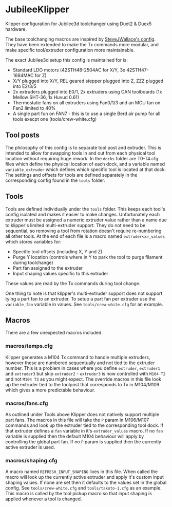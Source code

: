 # JubileeKlipper
Klipper configuration for Jubilee3d toolchanger using Duet2 &amp; Duex5 hardware.

The base toolchanging macros are inspired by [SteveJWallace's config](https://github.com/SteveJWallace/JubileeKlipper). They have been extended to make the Tx commands more modular, and make specific tool/extruder configuration more maintainable.

The exact Jubilee3d setup this config is maintained for is:
- Standard LDO motors (42STH48-2504AC for X/Y, 3x 42STH47-1684MAC for Z)
- X/Y plugged into X/Y, REL geared stepper plugged into Z, ZZZ plugged into E2/3/5
- 2x extruders plugged into E0/1, 2x extruders using CAN toolboards (1x Mellow SHT-36, 1x Huvud 0.61)
- Thermostatic fans on all extruders using Fan0/1/3 and an MCU fan on Fan2 limited to 40%
- A single part fun on FAN7 - this is to use a single Berd air pump for all tools execpt one (tools/crew-white.cfg)

## Tool posts
The philosophy of this config is to separate tool post and extruder. This is intended to allow for swapping tools in and out from each physical tool location without requiring huge rework.
In the `docks` folder are T0-T4.cfg files which define the physical location of each dock, and a variable named `variable_extruder` which defines which specific tool is located at that dock.
The settings and offsets for tools are defined separately in the corresponding config found in the `tools` folder.

## Tools
Tools are defined individually under the `tools` folder. This keeps each tool's config isolated and makes it easier to make changes. Unfortunately each extruder must be assigned a numeric extruder value rather than a name due to klipper's limited multi-extruder support. They do not need to be sequential, so removing a tool from rotation doesn't require re-numbering all other tools.
At the end of each file is a macro named `extruder<x>_values` which stores variables for:
- Specific tool offsets (including X, Y and Z)
- Purge Y location (controls where in Y to park the tool to purge filament during toolchange)
- Part fan assigned to the extruder
- Input shaping values specific to this extruder

These values are read by the Tx commands during tool change.

One thing to note is that klipper's multi-extruder support does not support tying a part fan to an extruder. To setup a part fan per extruder use the `variable_fan` variable in values. See `tools/crew-white.cfg` for an example.

## Macros
There are a few unexpected macros included.

### macros/temps.cfg
Klipper generates a M104 Tx command to handle multiple extruders, however these are numbered sequentually and not tied to the extruder number. This is a problem in cases where you define `extruder`, `extruder1` and `extruder3` but skip `extruder2` - `extruder3` is now controlled with `M104 T2` and not `M104 T3` as you might expect.
The override macros in this file look up the extruder tied to the toolpost that corresponds to Tx in M104/M109 which gives a more predictable behaviour.

### macros/fans.cfg
As outlined under Tools above Klipper does not natively support multiple part fans. The macros in this file will take the `P` param in M106/M107 commands and look up the extruder tied to the corresponding tool dock. If that extruder defines a `fan` variable in it's `extruder_values` macro. If no `fan` variable is supplied then the default M104 behaviour will apply by controlling the global part fan. If no `P` param is supplied then the currently active extruder is used.

### macros/shaping.cfg
A macro named `REFRESH_INPUT_SHAPING` lives in this file. When called the macro will look up the currently active extruder and apply it's custom input shaping values. If none are set then it defaults to the values set in the global config.
See `tools/crew-white.cfg` and `tools/takoto-1.cfg` as an example.
This macro is called by the tool pickup macro so that input shaping is applied whenever a tool is changed.

